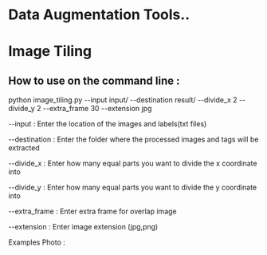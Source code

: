 # Data Augmentation Tools..

# Image Tiling 

## How to use on the command line : 

python image_tiling.py --input input/ --destination result/ --divide_x 2 --divide_y 2 --extra_frame 30 --extension jpg

--input : Enter the location of the images and labels(txt files)

--destination : Enter the folder where the processed images and tags will be extracted

--divide_x : Enter how many equal parts you want to divide the x coordinate into

--divide_y : Enter how many equal parts you want to divide the y coordinate into

--extra_frame : Enter extra frame for overlap image 

--extension : Enter image extension (jpg,png)

Examples Photo : 

